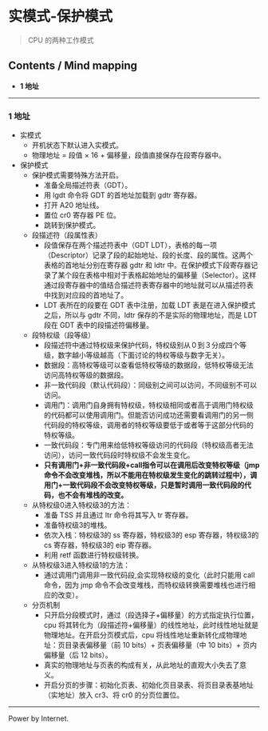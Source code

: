 # 实模式-保护模式
> CPU 的两种工作模式

## Contents / Mind mapping
- **1 地址**

---

### 1 地址

- 实模式
  - 开机状态下默认进入实模式。
  - 物理地址 = 段值 × 16 + 偏移量，段值直接保存在段寄存器中。
- 保护模式
  - 保护模式需要特殊方法开启。
    - 准备全局描述符表（GDT）。
    - 用 lgdt 命令将 GDT 的首地址加载到 gdtr 寄存器。
    - 打开 A20 地址线。
    - 置位 cr0 寄存器 PE 位。
    - 跳转到保护模式。
  - 段描述符（段属性表）
    - 段值保存在两个描述符表中（GDT LDT），表格的每一项（Descriptor）记录了段的起始地址、段的长度、段的属性。这两个表格的首地址分别在寄存器 gdtr 和 ldtr 中。在保护模式下段寄存器记录了某个段在表格中相对于表格起始地址的偏移量（Selector）。这样通过段寄存器中的值结合描述符表寄存器中的地址就可以从描述符表中找到对应段的首地址了。
    - LDT 表所在的段要在 GDT 表中注册，加载 LDT 表是在进入保护模式之后，所以与 gdtr 不同，ldtr 保存的不是实际的物理地址，而是 LDT 段在 GDT 表中的段描述符偏移量。
  - 段特权级（段等级）
    - 段描述符中通过特权级来保护代码，特权级别从０到３分成四个等级，数字越小等级越高（下面讨论的特权等级与数字无关）。
    - 数据段：高特权等级可以查看低特权等级的数据段，低特权等级无法访问高特权等级的数据段。
    - 非一致代码段（默认代码段）：同级别之间可以访问，不同级别不可以访问。
    - 调用门：调用门自身拥有特权级，特权级相同或者高于调用门特权级的代码都可以使用调用门。但能否访问成功还需要看调用门的另一侧代码段的特权等级，调用者的特权等级要低于或者等于这部分代码的特权等级。
    - 一致代码段：专门用来给低特权等级访问的代码段（特权级高者无法访问），访问一致代码段时特权级不会发生变化。
    - **只有调用门+非一致代码段+call指令可以在调用后改变特权等级（jmp命令不会改变堆栈，所以不能用在特权级发生变化的跳转过程中），调用门+一致代码段不会改变特权等级，只是暂时调用一致代码段的代码，也不会有堆栈的改变。**
  - 从特权级0进入特权级3的方法：
    - 准备 TSS 并且通过 ltr 命令将其写入 tr 寄存器。
    - 准备特权级3的堆栈。
    - 依次入栈：特权级3的 ss 寄存器，特权级3的 esp 寄存器，特权级3的 cs 寄存器，特权级3的 eip 寄存器。
    - 利用 retf 函数进行特权级转换。
  - 从特权级3进入特权级1的方法：
    - 通过调用门调用非一致代码段,会实现特权级的变化（此时只能用 call 命令，因为 jmp 命令不会改变堆栈，而特权级转换需要堆栈也进行相应的改变）。
  - 分页机制
    - 只开启分段模式时，通过（段选择子+偏移量）的方式指定执行位置，cpu 将其转化为（段描述符+偏移量）的线性地址，此时线性地址就是物理地址。在开启分页模式后，cpu 将线性地址重新转化成物理地址：页目录表偏移量（前 10 bits）+ 页表偏移量（中 10 bits）+ 页内偏移量（后 12 bits）。
    - 真实的物理地址与页表的构成有关，从此地址的直观大小失去了意义。
    - 开启分页的步骤：初始化页表、初始化页目录表、将页目录表基地址（实地址）放入 cr3、将 cr0 的分页位置位。


---
Power by Internet.
